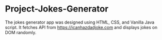 # Project-Jokes-Generator
The jokes generator app was designed using HTML, CSS, and Vanilla Java script. It fetches API from https://icanhazdadjoke.com and displays jokes on DOM randomly.
